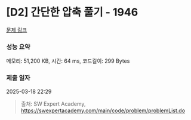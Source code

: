 # [D2] 간단한 압축 풀기 - 1946 

[문제 링크](https://swexpertacademy.com/main/code/problem/problemDetail.do?contestProbId=AV5PmkDKAOMDFAUq) 

### 성능 요약

메모리: 51,200 KB, 시간: 64 ms, 코드길이: 299 Bytes

### 제출 일자

2025-03-18 22:29



> 출처: SW Expert Academy, https://swexpertacademy.com/main/code/problem/problemList.do